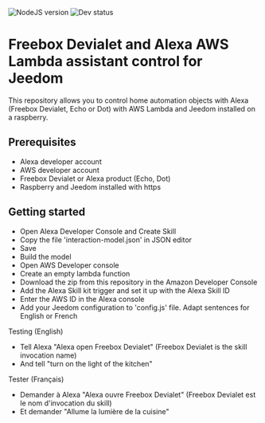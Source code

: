 ![NodeJS version](https://img.shields.io/badge/node-v8.10-green.svg) ![Dev status](https://img.shields.io/badge/status-development-orange.svg)

# Freebox Devialet and Alexa AWS Lambda assistant control for Jeedom

This repository allows you to control home automation objects with Alexa (Freebox Devialet, Echo or Dot) with AWS Lambda and Jeedom installed on a raspberry.

Prerequisites
-------------
- Alexa developer account
- AWS developer account
- Freebox Devialet or Alexa product (Echo, Dot)
- Raspberry and Jeedom installed with https


Getting started
-------------
- Open Alexa Developer Console and Create Skill
- Copy the file 'interaction-model.json' in JSON editor
- Save
- Build the model
- Open AWS Developer console
- Create an empty lambda function
- Download the zip from this repository in the Amazon Developer Console
- Add the Alexa Skill kit trigger and set it up with the Alexa Skill ID
- Enter the AWS ID in the Alexa console
- Add your Jeedom configuration to 'config.js' file. Adapt sentences for English or French

Testing (English)
- Tell Alexa "Alexa open Freebox Devialet" (Freebox Devialet is the skill invocation name)
- And tell "turn on the light of the kitchen"

Tester (Français)
- Demander à Alexa "Alexa ouvre Freebox Devialet" (Freebox Devialet est le nom d'invocation du skill)
- Et demander "Allume la lumière de la cuisine"

